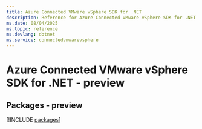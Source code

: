 ```yaml
---
title: Azure Connected VMware vSphere SDK for .NET
description: Reference for Azure Connected VMware vSphere SDK for .NET
ms.date: 08/04/2025
ms.topic: reference
ms.devlang: dotnet
ms.service: connectedvmwarevsphere
---
```

# Azure Connected VMware vSphere SDK for .NET - preview
## Packages - preview
[!INCLUDE [packages](connected-vmware-vsphere-index.md)]